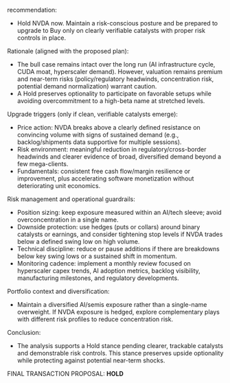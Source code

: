 recommendation:
- Hold NVDA now. Maintain a risk-conscious posture and be prepared to upgrade to Buy only on clearly verifiable catalysts with proper risk controls in place.

Rationale (aligned with the proposed plan):
- The bull case remains intact over the long run (AI infrastructure cycle, CUDA moat, hyperscaler demand). However, valuation remains premium and near-term risks (policy/regulatory headwinds, concentration risk, potential demand normalization) warrant caution.
- A Hold preserves optionality to participate on favorable setups while avoiding overcommitment to a high-beta name at stretched levels.

Upgrade triggers (only if clean, verifiable catalysts emerge):
- Price action: NVDA breaks above a clearly defined resistance on convincing volume with signs of sustained demand (e.g., backlog/shipments data supportive for multiple sessions).
- Risk environment: meaningful reduction in regulatory/cross-border headwinds and clearer evidence of broad, diversified demand beyond a few mega-clients.
- Fundamentals: consistent free cash flow/margin resilience or improvement, plus accelerating software monetization without deteriorating unit economics.

Risk management and operational guardrails:
- Position sizing: keep exposure measured within an AI/tech sleeve; avoid overconcentration in a single name.
- Downside protection: use hedges (puts or collars) around binary catalysts or earnings, and consider tightening stop levels if NVDA trades below a defined swing low on high volume.
- Technical discipline: reduce or pause additions if there are breakdowns below key swing lows or a sustained shift in momentum.
- Monitoring cadence: implement a monthly review focused on hyperscaler capex trends, AI adoption metrics, backlog visibility, manufacturing milestones, and regulatory developments.

Portfolio context and diversification:
- Maintain a diversified AI/semis exposure rather than a single-name overweight. If NVDA exposure is hedged, explore complementary plays with different risk profiles to reduce concentration risk.

Conclusion:
- The analysis supports a Hold stance pending clearer, trackable catalysts and demonstrable risk controls. This stance preserves upside optionality while protecting against potential near-term shocks.

FINAL TRANSACTION PROPOSAL: **HOLD**